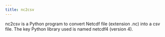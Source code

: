 ```yaml
---
title: nc2csv
---
```


nc2csv is a Python program to convert Netcdf file (extension .nc) into a csv file. The key Python library used is named netcdf4 (version 4).



